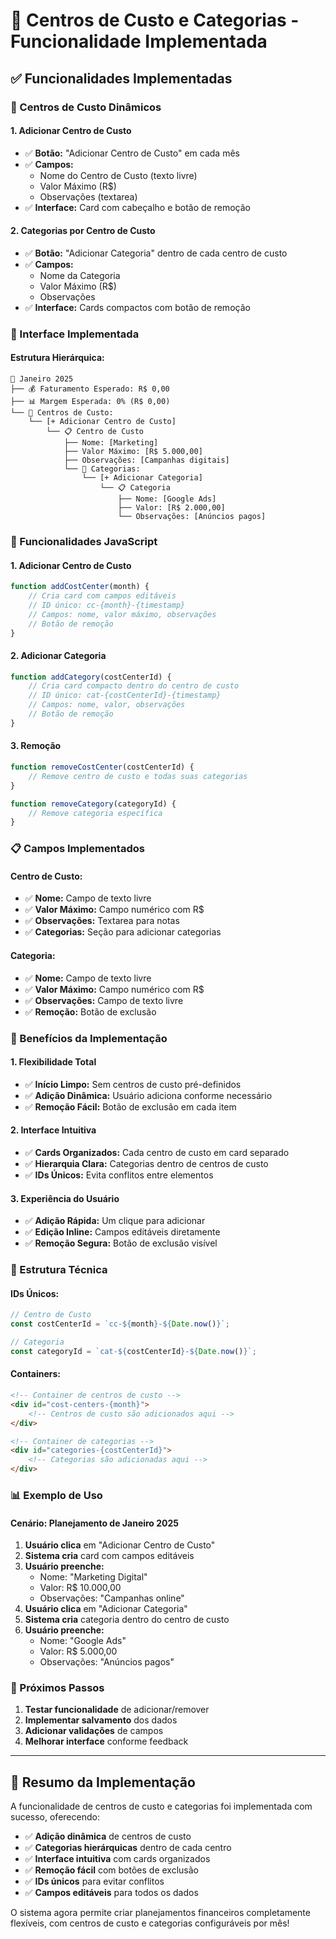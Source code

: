 # 🏢 **Centros de Custo e Categorias - Funcionalidade Implementada**

## ✅ **Funcionalidades Implementadas**

### **🔧 Centros de Custo Dinâmicos**

#### **1. Adicionar Centro de Custo**
- ✅ **Botão:** "Adicionar Centro de Custo" em cada mês
- ✅ **Campos:**
  - Nome do Centro de Custo (texto livre)
  - Valor Máximo (R$)
  - Observações (textarea)
- ✅ **Interface:** Card com cabeçalho e botão de remoção

#### **2. Categorias por Centro de Custo**
- ✅ **Botão:** "Adicionar Categoria" dentro de cada centro de custo
- ✅ **Campos:**
  - Nome da Categoria
  - Valor Máximo (R$)
  - Observações
- ✅ **Interface:** Cards compactos com botão de remoção

### **🎨 Interface Implementada**

#### **Estrutura Hierárquica:**
```
📅 Janeiro 2025
├── 💰 Faturamento Esperado: R$ 0,00
├── 📊 Margem Esperada: 0% (R$ 0,00)
└── 🏢 Centros de Custo:
    └── [+ Adicionar Centro de Custo]
        └── 📋 Centro de Custo
            ├── Nome: [Marketing]
            ├── Valor Máximo: [R$ 5.000,00]
            ├── Observações: [Campanhas digitais]
            └── 📂 Categorias:
                └── [+ Adicionar Categoria]
                    └── 📋 Categoria
                        ├── Nome: [Google Ads]
                        ├── Valor: [R$ 2.000,00]
                        └── Observações: [Anúncios pagos]
```

### **🔄 Funcionalidades JavaScript**

#### **1. Adicionar Centro de Custo**
```javascript
function addCostCenter(month) {
    // Cria card com campos editáveis
    // ID único: cc-{month}-{timestamp}
    // Campos: nome, valor máximo, observações
    // Botão de remoção
}
```

#### **2. Adicionar Categoria**
```javascript
function addCategory(costCenterId) {
    // Cria card compacto dentro do centro de custo
    // ID único: cat-{costCenterId}-{timestamp}
    // Campos: nome, valor, observações
    // Botão de remoção
}
```

#### **3. Remoção**
```javascript
function removeCostCenter(costCenterId) {
    // Remove centro de custo e todas suas categorias
}

function removeCategory(categoryId) {
    // Remove categoria específica
}
```

### **📋 Campos Implementados**

#### **Centro de Custo:**
- ✅ **Nome:** Campo de texto livre
- ✅ **Valor Máximo:** Campo numérico com R$
- ✅ **Observações:** Textarea para notas
- ✅ **Categorias:** Seção para adicionar categorias

#### **Categoria:**
- ✅ **Nome:** Campo de texto livre
- ✅ **Valor Máximo:** Campo numérico com R$
- ✅ **Observações:** Campo de texto livre
- ✅ **Remoção:** Botão de exclusão

### **🎯 Benefícios da Implementação**

#### **1. Flexibilidade Total**
- ✅ **Início Limpo:** Sem centros de custo pré-definidos
- ✅ **Adição Dinâmica:** Usuário adiciona conforme necessário
- ✅ **Remoção Fácil:** Botão de exclusão em cada item

#### **2. Interface Intuitiva**
- ✅ **Cards Organizados:** Cada centro de custo em card separado
- ✅ **Hierarquia Clara:** Categorias dentro de centros de custo
- ✅ **IDs Únicos:** Evita conflitos entre elementos

#### **3. Experiência do Usuário**
- ✅ **Adição Rápida:** Um clique para adicionar
- ✅ **Edição Inline:** Campos editáveis diretamente
- ✅ **Remoção Segura:** Botão de exclusão visível

### **🔧 Estrutura Técnica**

#### **IDs Únicos:**
```javascript
// Centro de Custo
const costCenterId = `cc-${month}-${Date.now()}`;

// Categoria
const categoryId = `cat-${costCenterId}-${Date.now()}`;
```

#### **Containers:**
```html
<!-- Container de centros de custo -->
<div id="cost-centers-{month}">
    <!-- Centros de custo são adicionados aqui -->
</div>

<!-- Container de categorias -->
<div id="categories-{costCenterId}">
    <!-- Categorias são adicionadas aqui -->
</div>
```

### **📊 Exemplo de Uso**

#### **Cenário: Planejamento de Janeiro 2025**

1. **Usuário clica** em "Adicionar Centro de Custo"
2. **Sistema cria** card com campos editáveis
3. **Usuário preenche:**
   - Nome: "Marketing Digital"
   - Valor: R$ 10.000,00
   - Observações: "Campanhas online"
4. **Usuário clica** em "Adicionar Categoria"
5. **Sistema cria** categoria dentro do centro de custo
6. **Usuário preenche:**
   - Nome: "Google Ads"
   - Valor: R$ 5.000,00
   - Observações: "Anúncios pagos"

### **🚀 Próximos Passos**

1. **Testar funcionalidade** de adicionar/remover
2. **Implementar salvamento** dos dados
3. **Adicionar validações** de campos
4. **Melhorar interface** conforme feedback

---

## 📝 **Resumo da Implementação**

A funcionalidade de centros de custo e categorias foi implementada com sucesso, oferecendo:

- ✅ **Adição dinâmica** de centros de custo
- ✅ **Categorias hierárquicas** dentro de cada centro
- ✅ **Interface intuitiva** com cards organizados
- ✅ **Remoção fácil** com botões de exclusão
- ✅ **IDs únicos** para evitar conflitos
- ✅ **Campos editáveis** para todos os dados

O sistema agora permite criar planejamentos financeiros completamente flexíveis, com centros de custo e categorias configuráveis por mês!
